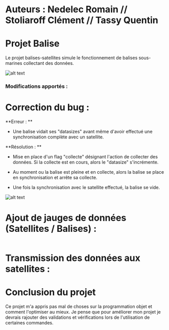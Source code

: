 
# Auteurs : Nedelec Romain // Stoliaroff Clément // Tassy Quentin

# Projet Balise
Le projet balises-satellites simule le fonctionnement de balises sous-marines collectant des données.

![alt text](./screnshots/satellites-balises.png "img1")

### Modifications apportés :
# Correction du bug : 

**Erreur : **

- Une balise vidait ses "datasizes" avant même d'avoir effectué une synchronisation complète avec un satellite.

**Résolution : **

- Mise en place d'un flag "collecte" désignant l'action de collecter des données. Si la collecte est en cours, alors le "datasize" s'incrémente.

- Au moment ou la balise est pleine et en collecte, alors la balise se place en synchronisation et arrête sa collecte. 

- Une fois la synchronisation avec le satellite effectué, la balise se vide.

![alt text](./screnshots/satellites-balises.gif "img2")

# Ajout de jauges de données (Satellites / Balises) :
```java

```

# Transmission des données aux satellites :


# Conclusion du projet
Ce projet m'a appris pas mal de choses sur la programmation objet et comment l'optimiser au mieux. Je pense que pour améliorer mon projet je devrais rajouter des validations et vérifications lors de l'utilisation de certaines commandes.
